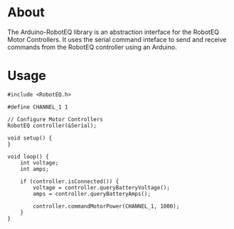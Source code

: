 About
=====

The Arduino-RobotEQ library is an abstraction interface for the RobotEQ Motor
Controllers. It uses the serial command inteface to send and receive commands
from the RobotEQ controller using an Arduino.

Usage
=====

    #include <RobotEQ.h>

    #define CHANNEL_1 1

    // Configure Motor Controllers
    RobotEQ controller(&Serial);

    void setup() {
    }

    void loop() {
        int voltage;
        int amps;

        if (controller.isConnected()) {
            voltage = controller.queryBatteryVoltage();
            amps = controller.queryBatteryAmps();

            controller.commandMotorPower(CHANNEL_1, 1000);
        }
    }
